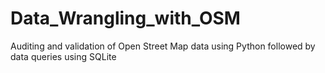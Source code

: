 # Data_Wrangling_with_OSM
Auditing and validation of Open Street Map data using Python followed by data queries using SQLite
